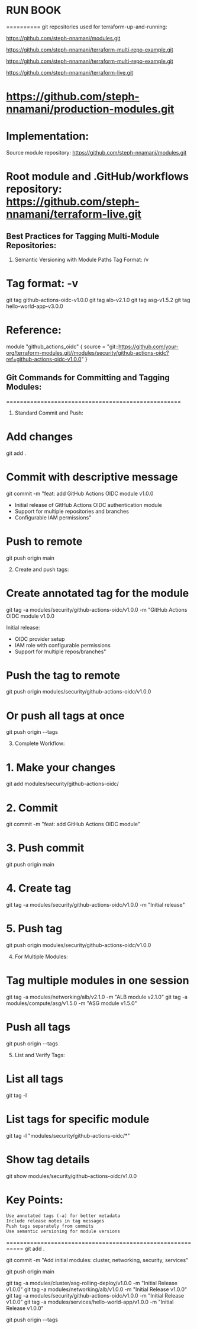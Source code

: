 # RUN BOOK
==========
git repositories used for terraform-up-and-running:

https://github.com/steph-nnamani/modules.git

https://github.com/steph-nnamani/terraform-multi-repo-example.git

https://github.com/steph-nnamani/terraform-multi-repo-example.git

https://github.com/steph-nnamani/terraform-live.git

https://github.com/steph-nnamani/production-modules.git
========================================================
# Implementation:
Source module repository:
https://github.com/steph-nnamani/modules.git

Root module and .GitHub/workflows repository:
https://github.com/steph-nnamani/terraform-live.git
=========================================================



## Best Practices for Tagging Multi-Module Repositories:
1. Semantic Versioning with Module Paths
Tag Format: <module-path>/v<version>

# Tag format: <module-name>-v<version>
git tag github-actions-oidc-v1.0.0
git tag alb-v2.1.0
git tag asg-v1.5.2
git tag hello-world-app-v3.0.0

# Reference:

module "github_actions_oidc" {
  source = "git::https://github.com/your-org/terraform-modules.git//modules/security/github-actions-oidc?ref=github-actions-oidc-v1.0.0"
}


## Git Commands for Committing and Tagging Modules:
===================================================
1. Standard Commit and Push:
# Add changes
git add .

# Commit with descriptive message
git commit -m "feat: add GitHub Actions OIDC module v1.0.0

- Initial release of GitHub Actions OIDC authentication module
- Support for multiple repositories and branches
- Configurable IAM permissions"

# Push to remote
git push origin main

2. Create and push tags:
# Create annotated tag for the module
git tag -a modules/security/github-actions-oidc/v1.0.0 -m "GitHub Actions OIDC module v1.0.0

Initial release:
- OIDC provider setup
- IAM role with configurable permissions
- Support for multiple repos/branches"

# Push the tag to remote
git push origin modules/security/github-actions-oidc/v1.0.0

# Or push all tags at once
git push origin --tags

3. Complete Workflow:
# 1. Make your changes
git add modules/security/github-actions-oidc/

# 2. Commit
git commit -m "feat: add GitHub Actions OIDC module"

# 3. Push commit
git push origin main

# 4. Create tag
git tag -a modules/security/github-actions-oidc/v1.0.0 -m "Initial release"

# 5. Push tag
git push origin modules/security/github-actions-oidc/v1.0.0


4. For Multiple Modules:
# Tag multiple modules in one session
git tag -a modules/networking/alb/v2.1.0 -m "ALB module v2.1.0"
git tag -a modules/compute/asg/v1.5.0 -m "ASG module v1.5.0"

# Push all tags
git push origin --tags

5. List and Verify Tags:
# List all tags
git tag -l

# List tags for specific module
git tag -l "modules/security/github-actions-oidc/*"

# Show tag details
git show modules/security/github-actions-oidc/v1.0.0

# Key Points:
	Use annotated tags (-a) for better metadata
	Include release notes in tag messages
	Push tags separately from commits
	Use semantic versioning for module versions


===========================================================
git add .

git commit -m "Add initial modules: cluster, networking, security, services"

git push origin main

git tag -a modules/cluster/asg-rolling-deploy/v1.0.0 -m "Initial Release v1.0.0"
git tag -a modules/networking/alb/v1.0.0 -m "Initial Release v1.0.0"
git tag -a modules/security/github-actions-oidc/v1.0.0 -m "Initial Release v1.0.0"
git tag -a modules/services/hello-world-app/v1.0.0 -m "Initial Release v1.0.0"

git push origin --tags